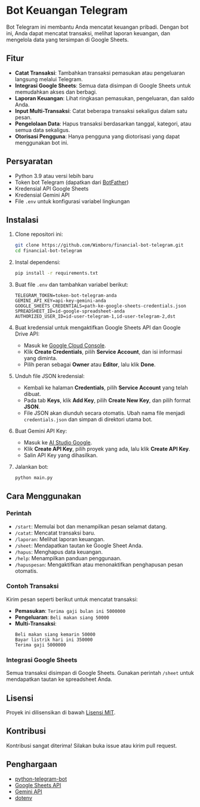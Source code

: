 # Bot Keuangan Telegram

Bot Telegram ini membantu Anda mencatat keuangan pribadi. Dengan bot ini, Anda dapat mencatat transaksi, melihat laporan keuangan, dan mengelola data yang tersimpan di Google Sheets.

## Fitur

- **Catat Transaksi**: Tambahkan transaksi pemasukan atau pengeluaran langsung melalui Telegram.
- **Integrasi Google Sheets**: Semua data disimpan di Google Sheets untuk memudahkan akses dan berbagi.
- **Laporan Keuangan**: Lihat ringkasan pemasukan, pengeluaran, dan saldo Anda.
- **Input Multi-Transaksi**: Catat beberapa transaksi sekaligus dalam satu pesan.
- **Pengelolaan Data**: Hapus transaksi berdasarkan tanggal, kategori, atau semua data sekaligus.
- **Otorisasi Pengguna**: Hanya pengguna yang diotorisasi yang dapat menggunakan bot ini.

## Persyaratan

- Python 3.9 atau versi lebih baru
- Token bot Telegram (dapatkan dari [BotFather](https://telegram.me/BotFather))
- Kredensial API Google Sheets
- Kredensial Gemini API
- File `.env` untuk konfigurasi variabel lingkungan

## Instalasi

1. Clone repositori ini:
   ```bash
   git clone https://github.com/Wimboro/financial-bot-telegram.git
   cd financial-bot-telegram
   ```

2. Instal dependensi:
   ```bash
   pip install -r requirements.txt
   ```

3. Buat file `.env` dan tambahkan variabel berikut:
   ```env
   TELEGRAM_TOKEN=token-bot-telegram-anda
   GEMINI_API_KEY=api-key-gemini-anda
   GOOGLE_SHEETS_CREDENTIALS=path-ke-google-sheets-credentials.json
   SPREADSHEET_ID=id-google-spreadsheet-anda
   AUTHORIZED_USER_ID=id-user-telegram-1,id-user-telegram-2,dst
   ```

4. Buat kredensial untuk mengaktifkan Google Sheets API dan Google Drive API:
   - Masuk ke [Google Cloud Console](https://console.cloud.google.com/apis/credentials).
   - Klik **Create Credentials**, pilih **Service Account**, dan isi informasi yang diminta.
   - Pilih peran sebagai **Owner** atau **Editor**, lalu klik **Done**.

5. Unduh file JSON kredensial:
   - Kembali ke halaman **Credentials**, pilih **Service Account** yang telah dibuat.
   - Pada tab **Keys**, klik **Add Key**, pilih **Create New Key**, dan pilih format **JSON**.
   - File JSON akan diunduh secara otomatis. Ubah nama file menjadi `credentials.json` dan simpan di direktori utama bot.

6. Buat Gemini API Key:
   - Masuk ke [AI Studio Google](https://aistudio.google.com/apikey).
   - Klik **Create API Key**, pilih proyek yang ada, lalu klik **Create API Key**.
   - Salin API Key yang dihasilkan.

7. Jalankan bot:
   ```bash
   python main.py
   ```

## Cara Menggunakan

### Perintah

- `/start`: Memulai bot dan menampilkan pesan selamat datang.
- `/catat`: Mencatat transaksi baru.
- `/laporan`: Melihat laporan keuangan.
- `/sheet`: Mendapatkan tautan ke Google Sheet Anda.
- `/hapus`: Menghapus data keuangan.
- `/help`: Menampilkan panduan penggunaan.
- `/hapuspesan`: Mengaktifkan atau menonaktifkan penghapusan pesan otomatis.

### Contoh Transaksi

Kirim pesan seperti berikut untuk mencatat transaksi:

- **Pemasukan**: `Terima gaji bulan ini 5000000`
- **Pengeluaran**: `Beli makan siang 50000`
- **Multi-Transaksi**:
  ```
  Beli makan siang kemarin 50000
  Bayar listrik hari ini 350000
  Terima gaji 5000000
  ```

### Integrasi Google Sheets

Semua transaksi disimpan di Google Sheets. Gunakan perintah `/sheet` untuk mendapatkan tautan ke spreadsheet Anda.

## Lisensi

Proyek ini dilisensikan di bawah [Lisensi MIT](LICENSE).

## Kontribusi

Kontribusi sangat diterima! Silakan buka issue atau kirim pull request.

## Penghargaan

- [python-telegram-bot](https://github.com/python-telegram-bot/python-telegram-bot)
- [Google Sheets API](https://developers.google.com/sheets/api)
- [Gemini API](https://developers.google.com/gemini)
- [dotenv](https://pypi.org/project/python-dotenv/)
